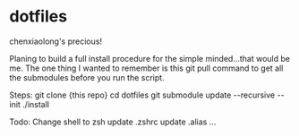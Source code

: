# dotfiles
chenxiaolong's precious!

Planing to build a full install procedure for the simple minded...that would be me.
The one thing I wanted to remember is this git pull command to get all the submodules before you run the script.

Steps:
git clone {this repo}
cd dotfiles
git submodule update --recursive --init
./install


Todo:
Change shell to zsh
update .zshrc
update .alias
...
